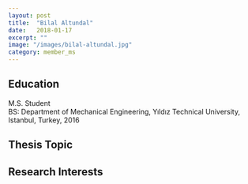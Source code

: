 ```yaml
---
layout: post
title:  "Bilal Altundal"
date:   2018-01-17
excerpt: ""
image: "/images/bilal-altundal.jpg"
category: member_ms
---
```


## Education
M.S. Student <br>
BS: Department of Mechanical Engineering, Yıldız Technical University, Istanbul, Turkey, 2016    <br>

## Thesis Topic


## Research Interests

